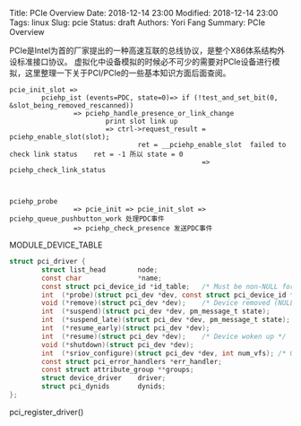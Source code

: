 Title: PCIe Overview
Date: 2018-12-14 23:00
Modified: 2018-12-14 23:00
Tags: linux
Slug: pcie
Status: draft
Authors: Yori Fang
Summary: PCIe Overview


PCIe是Intel为首的厂家提出的一种高速互联的总线协议，是整个X86体系结构外设标准接口协议。
虚拟化中设备模拟的时候必不可少的需要对PCIe设备进行模拟，这里整理一下关于PCI/PCIe的一些基本知识方面后面查阅。


```
pcie_init_slot => 
        pciehp_ist (events=PDC, state=0)=> if (!test_and_set_bit(0, &slot_being_removed_rescanned))     
                => pciehp_handle_presence_or_link_change
                        print slot link up
                        => ctrl->request_result = pciehp_enable_slot(slot);
                                ret = __pciehp_enable_slot  failed to check link status    ret = -1 所以 state = 0
                                                => pciehp_check_link_status
        


pciehp_probe
                => pcie_init => pcie_init_slot => pciehp_queue_pushbutton_work 处理PDC事件
                => pciehp_check_presence 发送PDC事件
```


MODULE_DEVICE_TABLE

```c
struct pci_driver {
        struct list_head        node;
        const char              *name;
        const struct pci_device_id *id_table;   /* Must be non-NULL for probe to be called */
        int  (*probe)(struct pci_dev *dev, const struct pci_device_id *id);     /* New device inserted */
        void (*remove)(struct pci_dev *dev);    /* Device removed (NULL if not a hot-plug capable driver) */
        int  (*suspend)(struct pci_dev *dev, pm_message_t state);       /* Device suspended */
        int  (*suspend_late)(struct pci_dev *dev, pm_message_t state);
        int  (*resume_early)(struct pci_dev *dev);
        int  (*resume)(struct pci_dev *dev);    /* Device woken up */
        void (*shutdown)(struct pci_dev *dev);
        int  (*sriov_configure)(struct pci_dev *dev, int num_vfs); /* On PF */
        const struct pci_error_handlers *err_handler;
        const struct attribute_group **groups;
        struct device_driver    driver;
        struct pci_dynids       dynids;
};

```

pci_register_driver()
